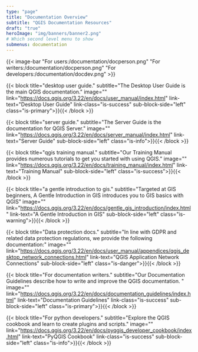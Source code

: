 ```yaml
---
type: "page"
title: "Documentation Overview"
subtitle: "QGIS Documentation Resources"
draft: "true"
heroImage: "img/banners/banner2.png"
# Which second level menu to show
submenus: documentation
---
```


{{< image-bar
    "For users:/documentation/docperson.png"
    "For writers:/documentation/docperson.png"
    "For developers:/documentation/docdev.png" >}}

{{< block
    title="desktop user guide."
    subtitle="The Desktop User Guide is the main QGIS documentation."
    image=""
    link="https://docs.qgis.org/3.22/en/docs/user_manual/index.html"
    link-text="Desktop User Guide"
    link-class="is-success"
    sub-block-side="left"
    class="is-primary">}}{{< /block >}}

{{< block
    title="server guide."
    subtitle="The Server Guide is the documentation for QGIS Server."
    image=""
    link="https://docs.qgis.org/3.22/en/docs/server_manual/index.html"
    link-text="Server Guide"
    sub-block-side="left"
    class="is-info">}}{{< /block >}}

{{< block
    title="qgis training manual."
    subtitle="Our Training Manual provides numerous tutorials to get you started with using QGIS."
    image=""
    link="https://docs.qgis.org/3.22/en/docs/training_manual/index.html"
    link-text="Training Manual"
    sub-block-side="left"
    class="is-success">}}{{< /block >}}

{{< block
    title="a gentle introduction to gis."
    subtitle="Targeted at GIS beginners, A Gentle Introduction in GIS introduces you to GIS basics with QGIS"
    image=""
    link="https://docs.qgis.org/3.22/en/docs/gentle_gis_introduction/index.html"
    link-text="A Gentle Introduction in GIS"
    sub-block-side="left"
    class="is-warning">}}{{< /block >}}

{{< block
    title="Data protection docs."
    subtitle="In line with GDPR and related data protection regulations, we provide the following documentation:"
    image=""
    link="https://docs.qgis.org/3.22/en/docs/user_manual/appendices/qgis_desktop_network_connections.html"
    link-text="QGIS Application Network Connections"
    sub-block-side="left"
    class="is-danger">}}{{< /block >}}

{{< block
    title="For documentation writers."
    subtitle="Our Documentation Guidelines describe how to write and improve the QGIS documentation. "
    image=""
    link="https://docs.qgis.org/3.22/en/docs/documentation_guidelines/index.html"
    link-text="Documentation Guidelines"
    link-class="is-success"
    sub-block-side="left"
    class="is-primary">}}{{< /block >}}

{{< block
    title="For python developers."
    subtitle="Explore the QGIS cookbook and learn to create plugins and scripts."
    image=""
    link="https://docs.qgis.org/3.22/en/docs/pyqgis_developer_cookbook/index.html"
    link-text="PyQGIS Cookbook"
    link-class="is-success"
    sub-block-side="left"
    class="is-info">}}{{< /block >}}
